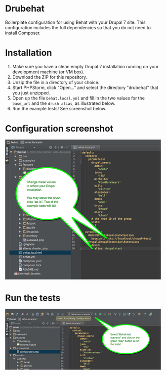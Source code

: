 Drubehat
========
Boilerplate configuration for using Behat with your Drupal 7 site. This configuration includes the full dependencies so that you do not need to install Composer.

Installation
========
1. Make sure you have a clean empty Drupal 7 installation running on your development machine (or VM box).
2. Download the ZIP for this repository.
3. Unzip the file in a directory of your choice.
4. Start PHPStorm, click "Open..." and select the directory "drubehat" that you just unzipped.
6. Open up the file ```behat.local.yml``` and fill in the two values for the ```base_url``` and the ```drush alias```, as illustrated below.
7. Run the example tests! See screenshot below.

Configuration screenshot
=========
![Configuration](screenshots/configuration.png)

Run the tests
=========
![Run the tests](screenshots/run_the_tests.png)